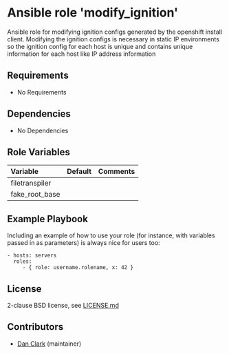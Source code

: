 # Ansible role 'modify_ignition'

Ansible role for modifying ignition configs generated by the openshift install client.
Modifying the ignition configs is necessary in static IP environments so the ignition config for each
host is unique and contains unique information for each host like IP address information

## Requirements

- No Requirements

## Dependencies

- No Dependencies

## Role Variables

| Variable             | Default                       | Comments                                                                                |
| :---                 | :---                          | :---                                                                                    |
| filetranspiler       |
| fake_root_base       |

Example Playbook
----------------

Including an example of how to use your role (for instance, with variables passed in as parameters) is always nice for users too:

    - hosts: servers
      roles:
         - { role: username.rolename, x: 42 }

## License

2-clause BSD license, see [LICENSE.md](LICENSE.md)

## Contributors

- [Dan Clark](https://github.com/dmc5179/) (maintainer)

